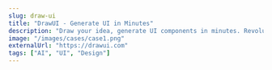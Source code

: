 ```yaml
---
slug: draw-ui
title: "DrawUI - Generate UI in Minutes"
description: "Draw your idea, generate UI components in minutes. Revolutionary AI-powered UI design tool."
image: "/images/cases/case1.png"
externalUrl: "https://drawui.com"
tags: ["AI", "UI", "Design"]
---
```



